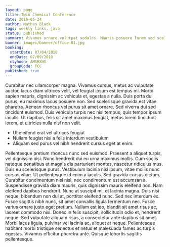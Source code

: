 ```yaml
---
layout: page
title: Twin Chemical Conference
date: 2016-05-24
author: Nathan Black
tags: weekly links, java
status: published
summary: Vivamus ornare volutpat sodales. Mauris posuere lorem sed scelerisque feugiat.
banner: images/banner/office-01.jpg
booking:
  startDate: 07/04/2018
  endDate: 07/09/2018
  ctyhocn: AMSHXHX
  groupCode: TCC
published: true
---
```

Curabitur nec ullamcorper magna. Vivamus cursus, metus ac vulputate auctor, lacus diam ultrices velit, vel feugiat ipsum est tempus mi. Morbi sapien mauris, dignissim ac vehicula et, egestas a nulla. Duis porta dui purus, eu maximus lacus posuere non. Sed scelerisque gravida est vitae pharetra. Aenean rhoncus vel purus sit amet ornare. Sed viverra dui sed tincidunt euismod. Duis vehicula turpis nec nisl tempus, quis tempor ipsum iaculis. Ut dapibus, felis sit amet maximus feugiat, metus lorem tincidunt lorem, et ultricies nulla nisl non velit.

* Ut eleifend erat vel ultrices feugiat
* Nullam feugiat nisi a felis interdum vestibulum
* Aliquam sed purus vel nibh hendrerit cursus eget at enim.

Pellentesque pretium rhoncus nunc sed euismod. Praesent a aliquet turpis, vel dignissim nisi. Nunc hendrerit dui eu urna maximus mollis. Cum sociis natoque penatibus et magnis dis parturient montes, nascetur ridiculus mus. Duis eu scelerisque purus. Vestibulum lacinia nisi ipsum, vitae mollis nunc cursus vitae. Ut pellentesque id enim a iaculis. Sed gravida cursus dictum. Curabitur condimentum nisi nisi, nec condimentum est accumsan a. Suspendisse gravida diam mauris, quis dignissim mauris eleifend non. Nam eleifend dapibus hendrerit. Nunc at suscipit mi, et lacinia magna.
Duis nisi neque, bibendum non dui at, porttitor eleifend nunc. Sed nec interdum ex. Fusce sagittis nibh nunc, sit amet convallis ligula fermentum nec. Fusce varius ornare justo eget pretium. Nullam est leo, blandit sit amet risus ac, laoreet commodo nisi. Donec in felis suscipit, sollicitudin odio et, hendrerit neque. Sed vulputate aliquam risus, a consectetur ante dapibus sit amet. Morbi lacus ligula, pulvinar vel lacinia ac, aliquet at neque. Pellentesque habitant morbi tristique senectus et netus et malesuada fames ac turpis egestas. Vivamus efficitur pharetra ante. Quisque lobortis sagittis pellentesque.
